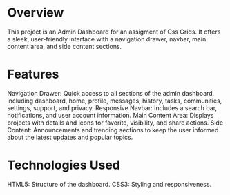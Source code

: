 
# Overview
This project is an Admin Dashboard for an assigment of Css Grids. It offers a sleek, user-friendly interface with a navigation drawer, navbar, main content area, and side content sections.

# Features
Navigation Drawer: Quick access to all sections of the admin dashboard, including dashboard, home, profile, messages, history, tasks, communities, settings, support, and privacy. Responsive Navbar: Includes a search bar, notifications, and user account information. Main Content Area: Displays projects with details and icons for favorite, visibility, and share actions. Side Content: Announcements and trending sections to keep the user informed about the latest updates and popular topics.

# Technologies Used
HTML5: Structure of the dashboard. CSS3: Styling and responsiveness.
